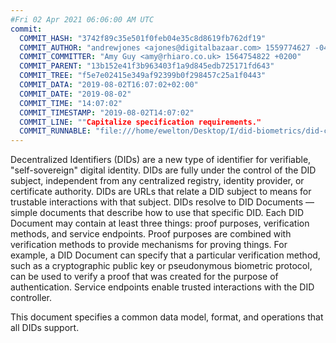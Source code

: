 ```yaml
---
#Fri 02 Apr 2021 06:06:00 AM UTC
commit:
  COMMIT_HASH: "3742f89c35e501f0feb04e35c8d8619fb762df19"
  COMMIT_AUTHOR: "andrewjones <ajones@digitalbazaar.com> 1559774627 -0400"
  COMMIT_COMMITTER: "Amy Guy <amy@rhiaro.co.uk> 1564754822 +0200"
  COMMIT_PARENT: "13b152e41f3b963403f1a9d845edb725171fd643"
  COMMIT_TREE: "f5e7e02415e349af92399b0f298457c25a1f0443"
  COMMIT_DATA: "2019-08-02T16:07:02+02:00"
  COMMIT_DATE: "2019-08-02"
  COMMIT_TIME: "14:07:02"
  COMMIT_TIMESTAMP: "2019-08-02T14:07:02"
  COMMIT_LINE: ""Capitalize specification requirements."
  COMMIT_RUNNABLE: "file:///home/ewelton/Desktop/I/did-biometrics/did-core-dataset/analysis/gitinfo/3742f89c35e501f0feb04e35c8d8619fb762df19/snapshot/index.html"
---
```


<section id="abstract">
<p>
Decentralized Identifiers (DIDs) are a new type of identifier for
verifiable, "self-sovereign" digital identity. DIDs are fully under the
control of the DID subject, independent from any centralized registry,
identity provider, or certificate authority. DIDs are URLs that relate
a DID subject to means for trustable interactions with that subject.
DIDs resolve to DID Documents — simple documents that describe how to
use that specific DID. Each DID Document may contain at least three
things: proof purposes, verification methods, and service endpoints.
Proof purposes are combined with verification methods to provide mechanisms
for proving things. For example, a DID Document can specify that a particular
verification method, such as a cryptographic public key or pseudonymous
biometric protocol, can be used to verify a proof that was created for the
purpose of authentication. Service endpoints enable trusted interactions with
the DID controller.
    </p>
<p>
This document specifies a common data model, format, and operations
that all DIDs support.
    </p>
</section>
